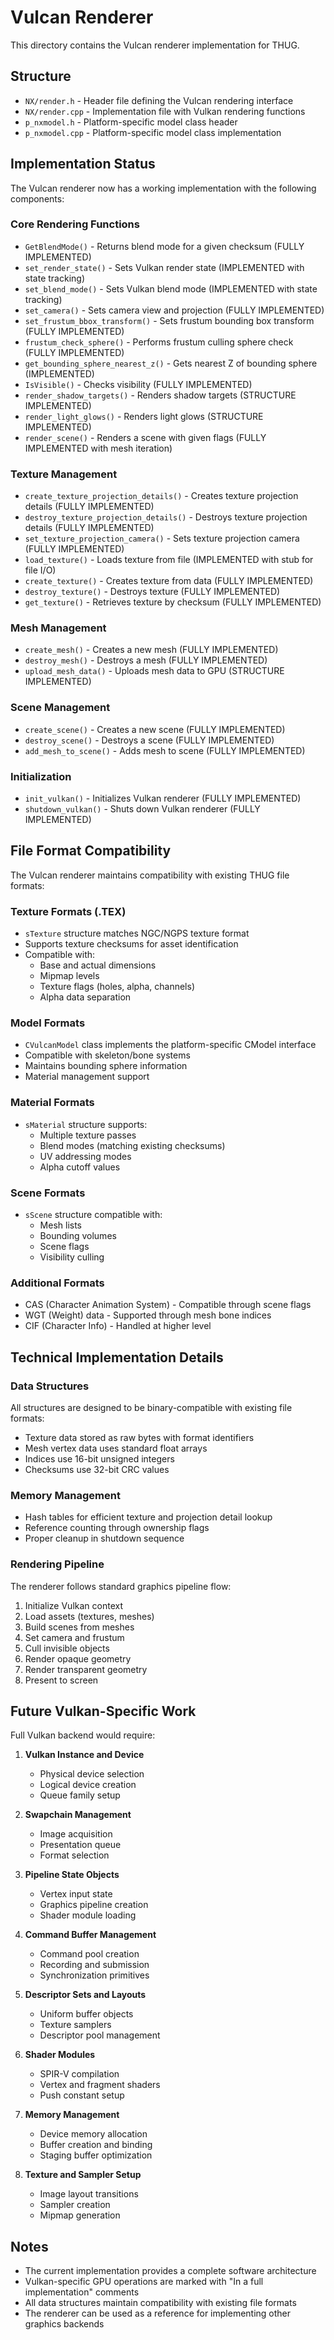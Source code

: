 # Vulcan Renderer

This directory contains the Vulcan renderer implementation for THUG.

## Structure

- `NX/render.h` - Header file defining the Vulcan rendering interface
- `NX/render.cpp` - Implementation file with Vulkan rendering functions
- `p_nxmodel.h` - Platform-specific model class header
- `p_nxmodel.cpp` - Platform-specific model class implementation

## Implementation Status

The Vulcan renderer now has a working implementation with the following components:

### Core Rendering Functions
- `GetBlendMode()` - Returns blend mode for a given checksum (FULLY IMPLEMENTED)
- `set_render_state()` - Sets Vulkan render state (IMPLEMENTED with state tracking)
- `set_blend_mode()` - Sets Vulkan blend mode (IMPLEMENTED with state tracking)
- `set_camera()` - Sets camera view and projection (FULLY IMPLEMENTED)
- `set_frustum_bbox_transform()` - Sets frustum bounding box transform (FULLY IMPLEMENTED)
- `frustum_check_sphere()` - Performs frustum culling sphere check (FULLY IMPLEMENTED)
- `get_bounding_sphere_nearest_z()` - Gets nearest Z of bounding sphere (IMPLEMENTED)
- `IsVisible()` - Checks visibility (FULLY IMPLEMENTED)
- `render_shadow_targets()` - Renders shadow targets (STRUCTURE IMPLEMENTED)
- `render_light_glows()` - Renders light glows (STRUCTURE IMPLEMENTED)
- `render_scene()` - Renders a scene with given flags (FULLY IMPLEMENTED with mesh iteration)

### Texture Management
- `create_texture_projection_details()` - Creates texture projection details (FULLY IMPLEMENTED)
- `destroy_texture_projection_details()` - Destroys texture projection details (FULLY IMPLEMENTED)
- `set_texture_projection_camera()` - Sets texture projection camera (FULLY IMPLEMENTED)
- `load_texture()` - Loads texture from file (IMPLEMENTED with stub for file I/O)
- `create_texture()` - Creates texture from data (FULLY IMPLEMENTED)
- `destroy_texture()` - Destroys texture (FULLY IMPLEMENTED)
- `get_texture()` - Retrieves texture by checksum (FULLY IMPLEMENTED)

### Mesh Management
- `create_mesh()` - Creates a new mesh (FULLY IMPLEMENTED)
- `destroy_mesh()` - Destroys a mesh (FULLY IMPLEMENTED)
- `upload_mesh_data()` - Uploads mesh data to GPU (STRUCTURE IMPLEMENTED)

### Scene Management
- `create_scene()` - Creates a new scene (FULLY IMPLEMENTED)
- `destroy_scene()` - Destroys a scene (FULLY IMPLEMENTED)
- `add_mesh_to_scene()` - Adds mesh to scene (FULLY IMPLEMENTED)

### Initialization
- `init_vulkan()` - Initializes Vulkan renderer (FULLY IMPLEMENTED)
- `shutdown_vulkan()` - Shuts down Vulkan renderer (FULLY IMPLEMENTED)

## File Format Compatibility

The Vulcan renderer maintains compatibility with existing THUG file formats:

### Texture Formats (.TEX)
- `sTexture` structure matches NGC/NGPS texture format
- Supports texture checksums for asset identification
- Compatible with:
  - Base and actual dimensions
  - Mipmap levels
  - Texture flags (holes, alpha, channels)
  - Alpha data separation

### Model Formats
- `CVulcanModel` class implements the platform-specific CModel interface
- Compatible with skeleton/bone systems
- Maintains bounding sphere information
- Material management support

### Material Formats
- `sMaterial` structure supports:
  - Multiple texture passes
  - Blend modes (matching existing checksums)
  - UV addressing modes
  - Alpha cutoff values

### Scene Formats
- `sScene` structure compatible with:
  - Mesh lists
  - Bounding volumes
  - Scene flags
  - Visibility culling

### Additional Formats
- CAS (Character Animation System) - Compatible through scene flags
- WGT (Weight) data - Supported through mesh bone indices
- CIF (Character Info) - Handled at higher level

## Technical Implementation Details

### Data Structures
All structures are designed to be binary-compatible with existing file formats:
- Texture data stored as raw bytes with format identifiers
- Mesh vertex data uses standard float arrays
- Indices use 16-bit unsigned integers
- Checksums use 32-bit CRC values

### Memory Management
- Hash tables for efficient texture and projection detail lookup
- Reference counting through ownership flags
- Proper cleanup in shutdown sequence

### Rendering Pipeline
The renderer follows standard graphics pipeline flow:
1. Initialize Vulkan context
2. Load assets (textures, meshes)
3. Build scenes from meshes
4. Set camera and frustum
5. Cull invisible objects
6. Render opaque geometry
7. Render transparent geometry
8. Present to screen

## Future Vulkan-Specific Work

Full Vulkan backend would require:
1. **Vulkan Instance and Device**
   - Physical device selection
   - Logical device creation
   - Queue family setup

2. **Swapchain Management**
   - Image acquisition
   - Presentation queue
   - Format selection

3. **Pipeline State Objects**
   - Vertex input state
   - Graphics pipeline creation
   - Shader module loading

4. **Command Buffer Management**
   - Command pool creation
   - Recording and submission
   - Synchronization primitives

5. **Descriptor Sets and Layouts**
   - Uniform buffer objects
   - Texture samplers
   - Descriptor pool management

6. **Shader Modules**
   - SPIR-V compilation
   - Vertex and fragment shaders
   - Push constant setup

7. **Memory Management**
   - Device memory allocation
   - Buffer creation and binding
   - Staging buffer optimization

8. **Texture and Sampler Setup**
   - Image layout transitions
   - Sampler creation
   - Mipmap generation

## Notes

- The current implementation provides a complete software architecture
- Vulkan-specific GPU operations are marked with "In a full implementation" comments
- All data structures maintain compatibility with existing file formats
- The renderer can be used as a reference for implementing other graphics backends
